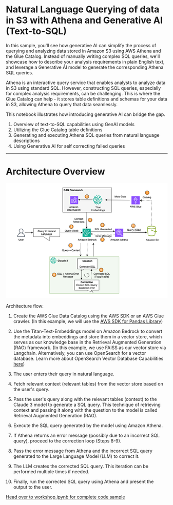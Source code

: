 # Natural Language Querying of data in S3 with Athena and Generative AI (Text-to-SQL)

In this sample, you'll see how generative AI can simplify the process of querying and analyzing data stored in Amazon S3 using AWS Athena and the Glue Catalog. Instead of manually writing complex SQL queries, we'll showcase how to describe your analysis requirements in plain English text, and leverage a Generative AI model to generate the corresponding Athena SQL queries.

Athena is an interactive query service that enables analysts to analyze data in S3 using standard SQL. However, constructing SQL queries, especially for complex analysis requirements, can be challenging. This is where the Glue Catalog can help - it stores table definitions and schemas for your data in S3, allowing Athena to query that data seamlessly.

This notebook illustrates how introducing generative AI can bridge the gap. 

1. Overview of text-to-SQL capabilities using GenAI models
2. Utilizing the Glue Catalog table definitions
3. Generating and executing Athena SQL queries from natural language descriptions
4. Using Generative AI for self correcting failed queries
***

# Architecture Overview

![Image Description](text-to-sql-architecture.png)



Architecture flow:

1. Create the AWS Glue Data Catalog using the AWS SDK or an AWS Glue crawler. (In this example, we will use the [AWS SDK for Pandas Library](https://github.com/awslabs/aws-data-wrangler))

2. Use the Titan-Text-Embeddings model on Amazon Bedrock to convert the metadata into embeddings and store them in a vector store, which serves as our knowledge base in the Retrieval Augmented Generation (RAG) framework. (In this example, we use FAISS as our vector store via Langchain. Alternatively, you can use OpenSearch for a vector database. Learn more about OpenSearch Vector Database Capabilities [here](https://aws.amazon.com/blogs/big-data/amazon-opensearch-services-vector-database-capabilities-explained/))

3. The user enters their query in natural language.

4. Fetch relevant context (relevant tables) from the vector store based on the user's query.

5. Pass the user's query along with the relevant tables (context) to the Claude 3 model to generate a SQL query. This technique of retrieving context and passing it along with the question to the model is called Retrieval Augmented Generation (RAG).

6. Execute the SQL query generated by the model using Amazon Athena.

7. If Athena returns an error message (possibly due to an incorrect SQL query), proceed to the correction loop (Steps 8-9).

8. Pass the error message from Athena and the incorrect SQL query generated to the Large Language Model (LLM) to correct it.

9. The LLM creates the corrected SQL query. This iteration can be performed multiple times if needed.

10. Finally, run the corrected SQL query using Athena and present the output to the user.

[Head over to workshop.ipynb for complete code sample](code/workshop.ipynb)
